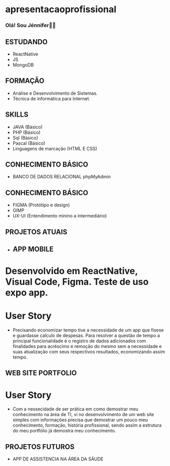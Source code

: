 # apresentacaoprofissional
### Olá! Sou Jénnifer👋😊

## ESTUDANDO 
- ReactNative
- JS
- MongoDB
  
## FORMAÇÃO 
- Análise e Desenvolvimento de Sistemas.
- Técnica de informática para Internet.

## SKILLS 
- JAVA (Básico)
- PHP (Básico)
- Sql (Básico)
- Pascal (Básico)
- Linguagens de marcação (HTML E CSS)
  
## CONHECIMENTO BÁSICO
- BANCO DE DADOS RELACIONAL
  phpMyAdmin

## CONHECIMENTO BÁSICO
- FIGMA (Protótipo e design)
- GIMP
- UX-UI (Entendimento minino a intermediário)

## PROJETOS ATUAIS

- ## APP MOBILE
# Desenvolvido em ReactNative, Visual Code, Figma. Teste de uso expo app.
# User Story
- Precisando economizar tempo tive a necessidade de um app que fisese e guardasse calculo de despesas.
Para resolver a questão de tempo a principal funcionalidade é o registro de dados adicionados com finalidades para acréscimo e remoção do mesmo sem a necessidade e suas atualização com seus respectivos resultados, economizando assim tempo.

## WEB SITE PORTFOLIO
# User Story


- Com a nessecidade de ser prática em como demostrar meu conhecimento na área de TI, vi no desenvolvimento de um web site simples com informações precisa que demostrar um pouco meu conhecimento, formação, história profissional, sendo assim a estrutura do meu portfólio já demostra meu conhecimento.

## PROJETOS FUTUROS  
- APP DE ASSISTENCIA NA ÁREA DA SÁUDE
